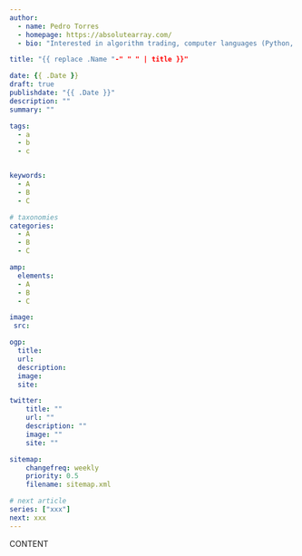 ```yaml
---
author:
  - name: Pedro Torres
  - homepage: https://absolutearray.com/
  - bio: "Interested in algorithm trading, computer languages (Python, JS, SQL, Solidity, Rust), philosophy, and blockchain technology. For me, the most important traits are someone who can be: performance-driven, high integrity, self-disciplined, autodidacticism, and is goal-oriented. My priority is spearheading the development of products with clear communication guidelines."

title: "{{ replace .Name "-" " " | title }}"

date: {{ .Date }}
draft: true
publishdate: "{{ .Date }}"
description: ""
summary: ""

tags:
  - a
  - b
  - c


keywords:
  - A
  - B
  - C

# taxonomies
categories:
  - A
  - B
  - C

amp:
  elements:
  - A
  - B
  - C

image:
 src:

ogp:
  title:
  url:
  description:
  image:
  site:

twitter:
    title: ""
    url: ""
    description: ""
    image: ""
    site: ""

sitemap:
    changefreq: weekly
    priority: 0.5
    filename: sitemap.xml

# next article
series: ["xxx"]
next: xxx
---
```


CONTENT
